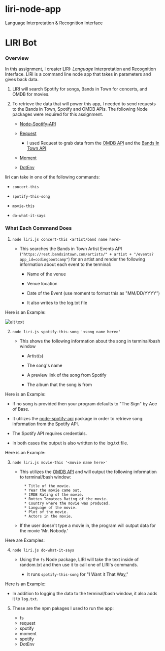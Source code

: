 # liri-node-app
Language Interpretation &amp; Recognition Interface
# LIRI Bot

### Overview

In this assignment, I creater LIRI: _Language_ Interpretation and Recognition Interface. LIRI is a command line node app that takes in parameters and gives  back data.


1. LIRI will search Spotify for songs, Bands in Town for concerts, and OMDB for movies.

3. To retrieve the data that will power this app, I needed to send requests to the Bands in Town, Spotify and OMDB APIs. The following Node packages were required for this assignment.

   * [Node-Spotify-API](https://www.npmjs.com/package/node-spotify-api)

   * [Request](https://www.npmjs.com/package/request)

     * I used Request to grab data from the [OMDB API](http://www.omdbapi.com) and the [Bands In Town API](http://www.artists.bandsintown.com/bandsintown-api)

   * [Moment](https://www.npmjs.com/package/moment)

   * [DotEnv](https://www.npmjs.com/package/dotenv)
   
liri can take in one of the following commands:

   * `concert-this`

   * `spotify-this-song`

   * `movie-this`

   * `do-what-it-says`

### What Each Command Does

1. `node liri.js concert-this <artist/band name here>`

   * This searches the Bands in Town Artist Events API (`"https://rest.bandsintown.com/artists/" + artist + "/events?app_id=codingbootcamp"`) for an artist and render the following information about each event to the terminal:

     * Name of the venue

     * Venue location

     * Date of the Event (use moment to format this as "MM/DD/YYYY")

     * It also writes to the log.txt file

 Here is an Example:   

 ![alt text](/Users/seema/Desktop/liri-node-app/concert-this.jpgconcert-this.png "Marron 5 Concert")  

2. `node liri.js spotify-this-song '<song name here>'`

   * This shows the following information about the song in terminal/bash window

     * Artist(s)

     * The song's name

     * A preview link of the song from Spotify

     * The album that the song is from


 Here is an Example:


   * If no song is provided then your program defaults to "The Sign" by Ace of Base.

   * It utilizes the [node-spotify-api](https://www.npmjs.com/package/node-spotify-api) package in order to retrieve song information from the Spotify API.

   * The Spotify API requires credentials. 

* In both cases the output is also writtten to the log.txt file.

Here is an Example: 

  

3. `node liri.js movie-this '<movie name here>'`

   * This utilizes the [OMDB API](http://www.omdbapi.com) and will output the following information to terminal/bash window:

     ```
       * Title of the movie.
       * Year the movie came out.
       * IMDB Rating of the movie.
       * Rotten Tomatoes Rating of the movie.
       * Country where the movie was produced.
       * Language of the movie.
       * Plot of the movie.
       * Actors in the movie.
     ```

   * If the user doesn't type a movie in, the program will output data for the movie 'Mr. Nobody.'

Here are Examples:

4. `node liri.js do-what-it-says`

   * Using the `fs` Node package, LIRI will take the text inside of random.txt and then use it to call one of LIRI's commands.

     * It runs `spotify-this-song` for "I Want it That Way," 

Here is an Example:

* In addition to logging the data to the terminal/bash window, it also adds it to `log.txt`.

5. These are the npm pakages I used to run the app:

    * fs 
    * request
    * spotify
    * moment
    * spotify
    * DotEnv
